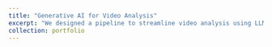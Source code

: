 ```yaml
---
title: "Generative AI for Video Analysis"
excerpt: "We designed a pipeline to streamline video analysis using LLMs and GenAI.<br/><br/><div align="center"><img src='/imaes/cctv_2_frame.png' width="25%"></div>"
collection: portfolio
---
```


